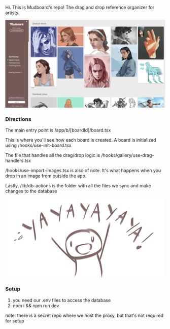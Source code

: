 Hi. This is Mudboard's repo! The drag and drop reference organizer for artists.

![Mudboard Screenshot](./public/screenshot.png)

### Directions

The main entry point is /app/b/\[boardId\]/board.tsx

This is where you'll see how each board is created. A board is initialized using /hooks/use-init-board.tsx

The file that handles all the drag/drop logic is
/hooks/gallery/use-drag-handlers.tsx

/hooks/use-import-images.tsx is also of note. It's what happens when you drop in an image from outside the app.

Lastly, /lib/db-actions is the folder with all the files we sync and make changes to the database

![YAY](./public/yaya.png)

### Setup

1. you need our .env files to access the database
2. npm i && npm run dev

note: there is a secret repo where we host the proxy, but that's not required for setup
